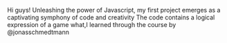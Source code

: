 Hi guys!
Unleashing the power of Javascript, my first project emerges as a captivating symphony of code and creativity 
The code contains a logical expression of a game what,I learned through the course by @jonasschmedtmann  
